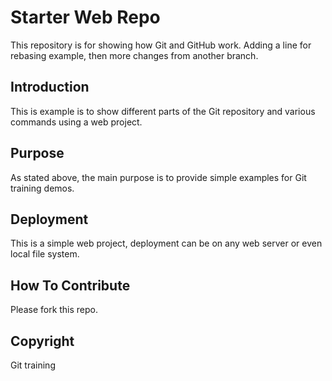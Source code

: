 # Starter Web Repo

This repository is for showing how Git and GitHub work. Adding a line for rebasing example, then more changes from another branch.

## Introduction

This is example is to show different parts of the Git
repository and various commands using a web project.

## Purpose

As stated above, the main purpose is to provide simple
examples for Git training demos.

## Deployment

This is a simple web project, deployment can be on any
web server or even local file system.

## How To Contribute

Please fork this repo.

## Copyright

Git training